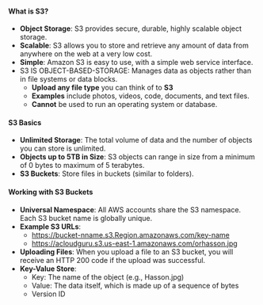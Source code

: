 #### What is S3?
* **Object Storage**: S3 provides secure, durable, highly scalable object storage.
* **Scalable**: S3 allows you to store and retrieve any amount of data from anywhere on the web at a very low cost.
* **Simple**: Amazon S3 is easy to use, with a simple web service interface.
* S3 IS OBJECT-BASED-STORAGE: Manages data as objects rather than in file systems or data blocks.
  * **Upload any file type** you can think of to **S3**
  * **Examples** include photos, videos, code, documents, and text files.
  * **Cannot** be used to run an operating system or database.

#### S3 Basics
* **Unlimited Storage**: The total volume of data and the number of objects you can store is unlimited.
* **Objects up to 5TB in Size**: S3 objects can range in size from a minimum of 0 bytes to maximum of 5 terabytes.
* **S3 Buckets**: Store files in buckets (similar to folders).

#### Working with S3 Buckets
* **Universal Namespace**: All AWS accounts share the S3 namespace. Each S3 bucket name is globally unique.
* **Example S3 URLs**:
  * https://bucket-nname.s3.Region.amazonaws.com/key-name
  * https://acloudguru.s3.us-east-1.amazonaws.com/orhasson.jpg
* **Uploading Files**: When you upload a file to an S3 bucket, you will receive an HTTP 200 code if the upload was successful.
* **Key-Value Store**:
  * Key: The name of the object (e.g., Hasson.jpg)
  * Value: The data itself, which is made up of a sequence of bytes
  * Version ID